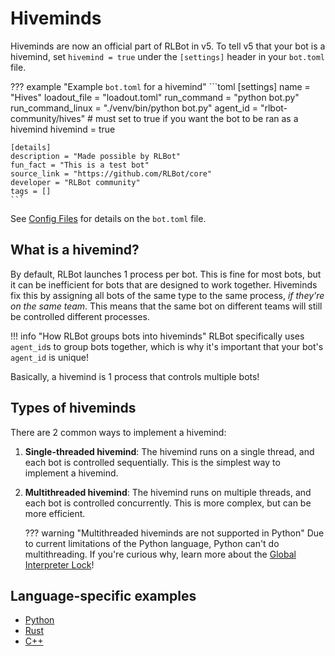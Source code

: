 # Hiveminds

Hiveminds are now an official part of RLBot in v5. To tell v5 that your bot is a hivemind, set `hivemind = true` under the `[settings]` header in your `bot.toml` file.

??? example "Example `bot.toml` for a hivemind"
    ```toml
    [settings]
    name = "Hives"
    loadout_file = "loadout.toml"
    run_command = "python bot.py"
    run_command_linux = "./venv/bin/python bot.py"
    agent_id = "rlbot-community/hives"
    # must set to true if you want the bot to be ran as a hivemind
    hivemind = true
    
    [details]
    description = "Made possible by RLBot"
    fun_fact = "This is a test bot"
    source_link = "https://github.com/RLBot/core"
    developer = "RLBot community"
    tags = []
    ```

See [Config Files](/v5/botmaking/config-files/#bot-script-config-files) for details on the `bot.toml` file.

## What is a hivemind?

By default, RLBot launches 1 process per bot. This is fine for most bots, but it can be inefficient for bots that are designed to work together. Hiveminds fix this by assigning all bots of the same type to the same process, _if they're on the same team_. This means that the same bot on different teams will still be controlled different processes.

!!! info "How RLBot groups bots into hiveminds"
    RLBot specifically uses `agent_id`s to group bots together, which is why it's important that your bot's `agent_id` is unique!

Basically, a hivemind is 1 process that controls multiple bots!

## Types of hiveminds

There are 2 common ways to implement a hivemind:

1. **Single-threaded hivemind**: The hivemind runs on a single thread, and each bot is controlled sequentially. This is the simplest way to implement a hivemind.
2. **Multithreaded hivemind**: The hivemind runs on multiple threads, and each bot is controlled concurrently. This is more complex, but can be more efficient.

    ??? warning "Multithreaded hiveminds are not supported in Python"
        Due to current limitations of the Python language, Python can't do multithreading. If you're curious why, learn more about the [Global Interpreter Lock](https://realpython.com/python-gil/)!

## Language-specific examples

- [Python](https://github.com/RLBot/python-interface/tree/master/tests/hivemind)
- [Rust](https://github.com/RLBot/rust-interface/tree/master/rlbot/examples/atba_hivemind)
- [C++](https://github.com/RLBot/cpp-interface/tree/master/examples/ATBA)
